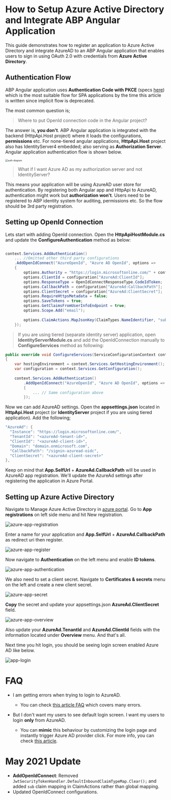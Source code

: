 # How to Setup Azure Active Directory and Integrate ABP Angular Application

This guide demonstrates how to register an application to Azure Active Directory and integrate AzureAD to an ABP Angular application that enables users to sign in using OAuth 2.0 with credentials from **Azure Active Directory**. 

## Authentication Flow

ABP Angular application uses **Authentication Code with PKCE** (specs [here](https://tools.ietf.org/html/rfc7636)) which is the most suitable flow for SPA applications by the time this article is written since implicit flow is deprecated. 

The most common question is; 

> Where to put OpenId connection code in the Angular project?

The answer is, **you don't**. ABP Angular application is integrated with the backend (HttpApi.Host project) where it loads the configurations, **permissions** etc. For none-tiered angular applications, **HttpApi.Host** project also has IdentityServer4 embedded; also serving as **Authorization Server**. Angular application authentication flow is shown below.

<img src="auth-diagram.jpeg" alt="auth-diagram" style="zoom:50%;" />

> What if I want Azure AD as my authorization server and not IdentityServer?

This means your application will be using AzureAD user store for authentication. By registering both Angular app and HttpApi to AzureAD, authentication might work but **authorization won't**. Users need to be registered to ABP identity system for auditing, permissions etc. So the flow should be 3rd party registration.

## Setting up OpenId Connection

Lets start with adding OpenId connection. Open the **HttpApiHostModule.cs** and update the **ConfigureAuthentication** method as below:

```csharp

context.Services.AddAuthentication()
    ... //Omitted other third party configurations
    .AddOpenIdConnect("AzureOpenId", "Azure AD OpenId", options =>
    {
        options.Authority = "https://login.microsoftonline.com/" + configuration["AzureAd:TenantId"] + "/v2.0/";
        options.ClientId = configuration["AzureAd:ClientId"];
        options.ResponseType = OpenIdConnectResponseType.CodeIdToken;
        options.CallbackPath = configuration["AzureAd:CallbackPath"];
        options.ClientSecret = configuration["AzureAd:ClientSecret"];
        options.RequireHttpsMetadata = false;
        options.SaveTokens = true;
        options.GetClaimsFromUserInfoEndpoint = true;
        options.Scope.Add("email");
        
        options.ClaimActions.MapJsonKey(ClaimTypes.NameIdentifier, "sub");
    });
```

> If you are using tiered (separate identity server) application, open **IdentityServerModule.cs** and add the OpenIdConnection manually to **ConfigureServices** method as following:

```csharp
public override void ConfigureServices(ServiceConfigurationContext context)
{
    var hostingEnvironment = context.Services.GetHostingEnvironment();
    var configuration = context.Services.GetConfiguration();
        
    context.Services.AddAuthentication()
        .AddOpenIdConnect("AzureOpenId", "Azure AD OpenId", options =>
        {
            ... // Same configuration above
        });
```

Now we can add AzureAD settings. Open the **appsettings.json** located in **HttpApi.Host** project (or **IdentityServer** project if you are using tiered application). Add the following;

```csharp
"AzureAd": {
  "Instance": "https://login.microsoftonline.com/",
  "TenantId": "<azureAd-tenant-id>",
  "ClientId": "<azureAd-client-id>",
  "Domain": "domain.onmicrosoft.com",
  "CallbackPath": "/signin-azuread-oidc",
  "ClientSecret": "<azureAd-client-secret>"
},
```

Keep on mind that **App.SelfUrl** + **AzureAd.CallbackPath** will be used in AzureAD app registration. We'll update the AzureAd settings after registering the application in Azure Portal.

## Setting up Azure Active Directory

Navigate to Manage Azure Active Directory in [azure portal](https://portal.azure.com/). Go to **App registrations** on left side menu and hit New registration.

![azure-app-registration](azure-app-registration.jpg)

Enter a name for your application and **App.SelfUrl** + **AzureAd.CallbackPath** as redirect uri then register.

![azure-app-register](azure-app-register.JPG)

Now navigate to **Authentication** on the left menu and enable **ID tokens**.

![azure-app-authentication](azure-app-authentication.jpg)

We also need to set a client secret. Navigate to **Certificates & secrets** menu on the left and create a new client secret.

![azure-app-secret](azure-app-secret.jpg)

**Copy** the secret and update your appsettings.json **AzureAd.ClientSecret** field.

![azure-app-overview](azure-app-overview.jpg)

Also update your **AzureAd.TenantId** and **AzureAd.ClientId** fields with the information located under **Overview** menu. And that's all. 

Next time you hit login, you should be seeing login screen enabled Azure AD like below.

![app-login](app-login.JPG)

# FAQ

* I am getting errors when trying to login to AzureAD.
  * You can check [this article FAQ](https://community.abp.io/articles/how-to-use-the-azure-active-directory-authentication-for-mvc-razor-page-applications-4603b9cf) which covers many errors.


* But I don't want my users to see default login screen. I want my users to login **only** from AzureAD.
  * You can **mimic** this behaviour by customizing the login page and instantly trigger Azure AD provider click. For more info, you can check [this article](https://community.abp.io/articles/how-to-customize-the-login-page-for-mvc-razor-page-applications-9a40f3cd).

# May 2021 Update

- **AddOpenIdConnect**: Removed `JwtSecurityTokenHandler.DefaultInboundClaimTypeMap.Clear();` and added `sub`  claim mapping in ClaimActions rather than global mapping.
- Updated OpenIdConnect configurations.
